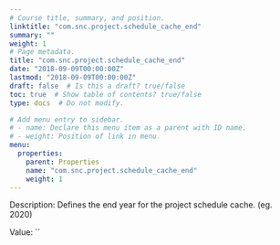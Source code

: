 ```yaml
---
# Course title, summary, and position.
linktitle: "com.snc.project.schedule_cache_end"
summary: ""
weight: 1
# Page metadata.
title: "com.snc.project.schedule_cache_end"
date: "2018-09-09T00:00:00Z"
lastmod: "2018-09-09T00:00:00Z"
draft: false  # Is this a draft? true/false
toc: true  # Show table of contents? true/false
type: docs  # Do not modify.

# Add menu entry to sidebar.
# - name: Declare this menu item as a parent with ID name.
# - weight: Position of link in menu.
menu:
  properties:
    parent: Properties
    name: "com.snc.project.schedule_cache_end"
    weight: 1
---
```


Description: Defines the end year for the project schedule cache. (eg. 2020)


Value: ``